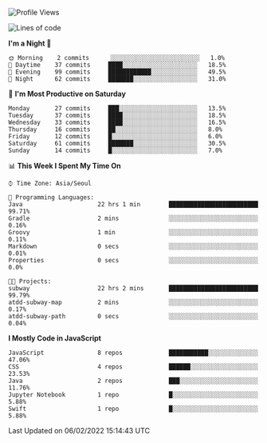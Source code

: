 <!--START_SECTION:waka-->
![Profile Views](http://img.shields.io/badge/Profile%20Views-1-blue)

![Lines of code](https://img.shields.io/badge/From%20Hello%20World%20I%27ve%20Written-54%20Thousand%20lines%20of%20code-blue)

**I'm a Night 🦉** 

```text
🌞 Morning    2 commits      ░░░░░░░░░░░░░░░░░░░░░░░░░   1.0% 
🌆 Daytime    37 commits     ████░░░░░░░░░░░░░░░░░░░░░   18.5% 
🌃 Evening    99 commits     ████████████░░░░░░░░░░░░░   49.5% 
🌙 Night      62 commits     ███████░░░░░░░░░░░░░░░░░░   31.0%

```
📅 **I'm Most Productive on Saturday** 

```text
Monday       27 commits     ███░░░░░░░░░░░░░░░░░░░░░░   13.5% 
Tuesday      37 commits     ████░░░░░░░░░░░░░░░░░░░░░   18.5% 
Wednesday    33 commits     ████░░░░░░░░░░░░░░░░░░░░░   16.5% 
Thursday     16 commits     ██░░░░░░░░░░░░░░░░░░░░░░░   8.0% 
Friday       12 commits     █░░░░░░░░░░░░░░░░░░░░░░░░   6.0% 
Saturday     61 commits     ███████░░░░░░░░░░░░░░░░░░   30.5% 
Sunday       14 commits     █░░░░░░░░░░░░░░░░░░░░░░░░   7.0%

```


📊 **This Week I Spent My Time On** 

```text
⌚︎ Time Zone: Asia/Seoul

💬 Programming Languages: 
Java                     22 hrs 1 min        █████████████████████████   99.71% 
Gradle                   2 mins              ░░░░░░░░░░░░░░░░░░░░░░░░░   0.16% 
Groovy                   1 min               ░░░░░░░░░░░░░░░░░░░░░░░░░   0.11% 
Markdown                 0 secs              ░░░░░░░░░░░░░░░░░░░░░░░░░   0.01% 
Properties               0 secs              ░░░░░░░░░░░░░░░░░░░░░░░░░   0.0%

🐱‍💻 Projects: 
subway                   22 hrs 2 mins       █████████████████████████   99.79% 
atdd-subway-map          2 mins              ░░░░░░░░░░░░░░░░░░░░░░░░░   0.17% 
atdd-subway-path         0 secs              ░░░░░░░░░░░░░░░░░░░░░░░░░   0.04%

```

**I Mostly Code in JavaScript** 

```text
JavaScript               8 repos             ███████████░░░░░░░░░░░░░░   47.06% 
CSS                      4 repos             ██████░░░░░░░░░░░░░░░░░░░   23.53% 
Java                     2 repos             ███░░░░░░░░░░░░░░░░░░░░░░   11.76% 
Jupyter Notebook         1 repo              █░░░░░░░░░░░░░░░░░░░░░░░░   5.88% 
Swift                    1 repo              █░░░░░░░░░░░░░░░░░░░░░░░░   5.88%

```



 Last Updated on 06/02/2022 15:14:43 UTC
<!--END_SECTION:waka-->
